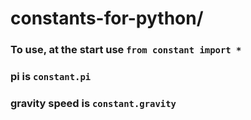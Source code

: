 # constants-for-python/
### To use, at the start use `from constant import *`
### pi is `constant.pi`
### gravity speed is `constant.gravity`
